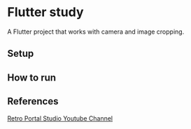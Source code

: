 # Flutter study

A Flutter project that works with camera and image cropping.

## Setup

## How to run

## References

[Retro Portal Studio Youtube Channel](https://www.youtube.com/watch?v=U_yqwBdb1jE)
